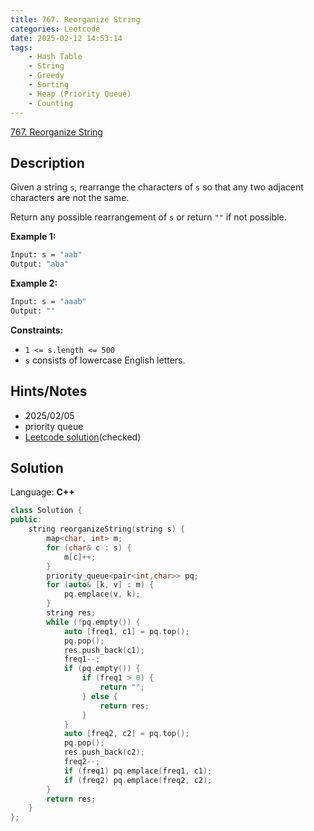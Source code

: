 ```yaml
---
title: 767. Reorganize String
categories: Leetcode
date: 2025-02-12 14:53:14
tags:
    - Hash Table
    - String
    - Greedy
    - Sorting
    - Heap (Priority Queue)
    - Counting
---
```


[767. Reorganize String](https://leetcode.com/problems/reorganize-string/description/?envType=company&envId=facebook&favoriteSlug=facebook-three-months)

## Description

Given a string `s`, rearrange the characters of `s` so that any two adjacent characters are not the same.

Return any possible rearrangement of `s` or return `""` if not possible.

**Example 1:**

```bash
Input: s = "aab"
Output: "aba"
```

**Example 2:**

```bash
Input: s = "aaab"
Output: ""
```

**Constraints:**

- `1 <= s.length <= 500`
- `s` consists of lowercase English letters.

## Hints/Notes

- 2025/02/05
- priority queue
- [Leetcode solution](https://leetcode.com/problems/reorganize-string/editorial/?envType=company&envId=facebook&favoriteSlug=facebook-three-months)(checked)

## Solution

Language: **C++**

```C++
class Solution {
public:
    string reorganizeString(string s) {
        map<char, int> m;
        for (char& c : s) {
            m[c]++;
        }
        priority_queue<pair<int,char>> pq;
        for (auto& [k, v] : m) {
            pq.emplace(v, k);
        }
        string res;
        while (!pq.empty()) {
            auto [freq1, c1] = pq.top();
            pq.pop();
            res.push_back(c1);
            freq1--;
            if (pq.empty()) {
                if (freq1 > 0) {
                    return "";
                } else {
                    return res;
                }
            }
            auto [freq2, c2] = pq.top();
            pq.pop();
            res.push_back(c2);
            freq2--;
            if (freq1) pq.emplace(freq1, c1);
            if (freq2) pq.emplace(freq2, c2);
        }
        return res;
    }
};
```
